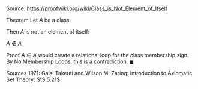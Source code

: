 # 

Source: https://proofwiki.org/wiki/Class_is_Not_Element_of_Itself

Theorem
Let $A$ be a class.

Then $A$ is not an element of itself:

$A \notin A$


Proof
$A \in A$ would create a relational loop for the class membership sign.
By No Membership Loops, this is a contradiction.
$\blacksquare$


Sources
1971: Gaisi Takeuti and Wilson M. Zaring: Introduction to Axiomatic Set Theory: $\S 5.21$




